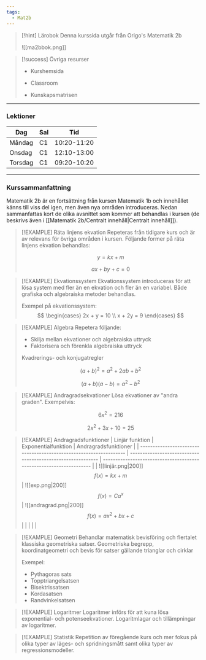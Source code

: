 ```yaml
---
tags:
  - Mat2b
---
```


>[!hint] Lärobok
>Denna kurssida utgår från Origo's Matematik 2b
>
>![[ma2bbok.png]]



>[!success] Övriga resurser
>
>- Kurshemsida
>
>- Classroom
>
>- Kunskapsmatrisen



---

### Lektioner

| Dag     | Sal | Tid         |
| ------- | --- | ----------- |
| Måndag  | C1  | 10:20-11:20 |
| Onsdag  | C1  | 12:10-13:00 |
| Torsdag | C1  | 09:20-10:20 |

---

### Kurssammanfattning

Matematik 2b är en fortsättning från kursen Matematik 1b och innehållet känns till viss del igen, men även nya områden introduceras. Nedan sammanfattas kort de olika avsnittet som kommer att behandlas i kursen (de beskrivs även i [[Matematik 2b/Centralt innehåll|Centralt innehåll]]).

>[!EXAMPLE] Räta linjens ekvation
>Repeteras från tidigare kurs och är av relevans för övriga områden i kursen.
>Följande former på räta linjens ekvation behandlas:
>
> $$ y=kx+m $$
> 
> $$ ax+by+c = 0 $$

>[!EXAMPLE] Ekvationssystem
>Ekvationssystem introduceras för att lösa system med fler än en ekvation och fler än en variabel. Både grafiska och algebraiska metoder behandlas.
>
>Exempel på ekvationssystem:
>$$ \begin{cases} 2x + y = 10 \\ x + 2y = 9 \end{cases} $$

>[!EXAMPLE] Algebra
>Repetera följande:
> - Skilja mellan ekvationer och algebraiska uttryck 
> - Faktorisera och förenkla algebraiska uttryck
> 
> Kvadrerings- och konjugatregler
> 
> $$ (a+b)^2 = a^2 + 2ab + b^2$$
> 
> $$ (a+b)(a-b) = a^2 - b^2 $$

>[!EXAMPLE] Andragradsekvationer
>Lösa ekvationer av "andra graden".  Exempelvis:
>
>$$ 6x^2 = 216 $$
>
>$$ 2x^2 + 3x + 10 = 25 $$

>[!EXAMPLE] Andragradsfunktioner
>| Linjär funktion                                                    | Exponentialfunktion                                         | Andragradsfunktioner                                                |
>| ------------------------------------------------------------------ | ----------------------------------------------------------- | ------------------------------------------------------------------- |
>| ![[linjär.png\|200]] $$ f(x)= kx + m $$ | ![[exp.png\|200]] $$ f(x) = Ca^x $$ | ![[andragrad.png\|200]] $$ f(x)= ax^2 + bx + c $$ |
>|                                                                    |                                                             |                                                                     |

>[!EXAMPLE] Geometri
>  Behandlar matematisk bevisföring och flertalet klassiska geometriska satser. Geometriska begrepp, koordinatgeometri och bevis för satser gällande trianglar och cirklar
>  
> Exempel:
>  - Pythagoras sats
>  - Topptriangelsatsen
>  - Bisektrissatsen
>  - Kordasatsen
>  - Randvinkelsatsen

>[!EXAMPLE] Logaritmer
>Logaritmer införs för att kuna lösa exponential- och potenseekvationer. Logaritmlagar och tillämpningar av logaritmer.

>[!EXAMPLE] Statistik
>Repetition av föregående kurs och mer fokus på olika typer av läges- och spridningsmått samt olika typer av regressionsmodeller.














